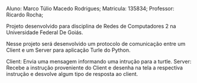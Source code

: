 Aluno: Marco Túlio Macedo Rodrigues;
Matricula: 135834;
Professor: Ricardo Rocha;

Projeto desenvolvido para disciplina de Redes de Computadores 2 na Universidade Federal De Goiás.

Nesse projeto será desenvolvido um protocolo de comunicação entre um Client e um Server para aplicação Turle do Python.

Client: Envia uma mensagem informando uma intrução para a turtle.
Server: Recebe a instrução  proveniente do Client e desenha na tela a respectiva instrução e desvolve
algum tipo de resposta ao client.
